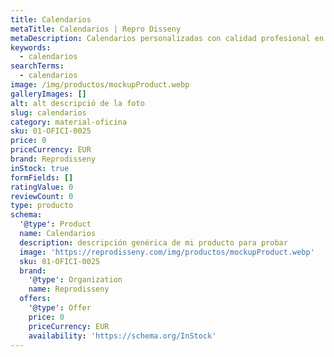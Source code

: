 ```yaml
---
title: Calendarios
metaTitle: Calendarios | Repro Disseny
metaDescription: Calendarios personalizadas con calidad profesional en Cataluña.
keywords:
  - calendarios
searchTerms:
  - calendarios
image: /img/productos/mockupProduct.webp
galleryImages: []
alt: alt descripció de la foto
slug: calendarios
category: material-oficina
sku: 01-OFICI-0025
price: 0
priceCurrency: EUR
brand: Reprodisseny
inStock: true
formFields: []
ratingValue: 0
reviewCount: 0
type: producto
schema:
  '@type': Product
  name: Calendarios
  description: descripción genérica de mi producto para probar
  image: 'https://reprodisseny.com/img/productos/mockupProduct.webp'
  sku: 01-OFICI-0025
  brand:
    '@type': Organization
    name: Reprodisseny
  offers:
    '@type': Offer
    price: 0
    priceCurrency: EUR
    availability: 'https://schema.org/InStock'
---
```


